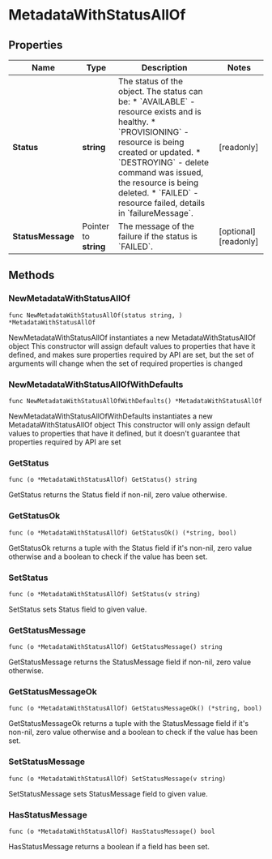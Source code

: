 # MetadataWithStatusAllOf

## Properties

|Name | Type | Description | Notes|
|------------ | ------------- | ------------- | -------------|
|**Status** | **string** | The status of the object. The status can be: * &#x60;AVAILABLE&#x60; - resource exists and is healthy. * &#x60;PROVISIONING&#x60; - resource is being created or updated. * &#x60;DESTROYING&#x60; - delete command was issued, the resource is being deleted. * &#x60;FAILED&#x60; - resource failed, details in &#x60;failureMessage&#x60;.  | [readonly] |
|**StatusMessage** | Pointer to **string** | The message of the failure if the status is &#x60;FAILED&#x60;.  | [optional] [readonly] |

## Methods

### NewMetadataWithStatusAllOf

`func NewMetadataWithStatusAllOf(status string, ) *MetadataWithStatusAllOf`

NewMetadataWithStatusAllOf instantiates a new MetadataWithStatusAllOf object
This constructor will assign default values to properties that have it defined,
and makes sure properties required by API are set, but the set of arguments
will change when the set of required properties is changed

### NewMetadataWithStatusAllOfWithDefaults

`func NewMetadataWithStatusAllOfWithDefaults() *MetadataWithStatusAllOf`

NewMetadataWithStatusAllOfWithDefaults instantiates a new MetadataWithStatusAllOf object
This constructor will only assign default values to properties that have it defined,
but it doesn't guarantee that properties required by API are set

### GetStatus

`func (o *MetadataWithStatusAllOf) GetStatus() string`

GetStatus returns the Status field if non-nil, zero value otherwise.

### GetStatusOk

`func (o *MetadataWithStatusAllOf) GetStatusOk() (*string, bool)`

GetStatusOk returns a tuple with the Status field if it's non-nil, zero value otherwise
and a boolean to check if the value has been set.

### SetStatus

`func (o *MetadataWithStatusAllOf) SetStatus(v string)`

SetStatus sets Status field to given value.


### GetStatusMessage

`func (o *MetadataWithStatusAllOf) GetStatusMessage() string`

GetStatusMessage returns the StatusMessage field if non-nil, zero value otherwise.

### GetStatusMessageOk

`func (o *MetadataWithStatusAllOf) GetStatusMessageOk() (*string, bool)`

GetStatusMessageOk returns a tuple with the StatusMessage field if it's non-nil, zero value otherwise
and a boolean to check if the value has been set.

### SetStatusMessage

`func (o *MetadataWithStatusAllOf) SetStatusMessage(v string)`

SetStatusMessage sets StatusMessage field to given value.

### HasStatusMessage

`func (o *MetadataWithStatusAllOf) HasStatusMessage() bool`

HasStatusMessage returns a boolean if a field has been set.


